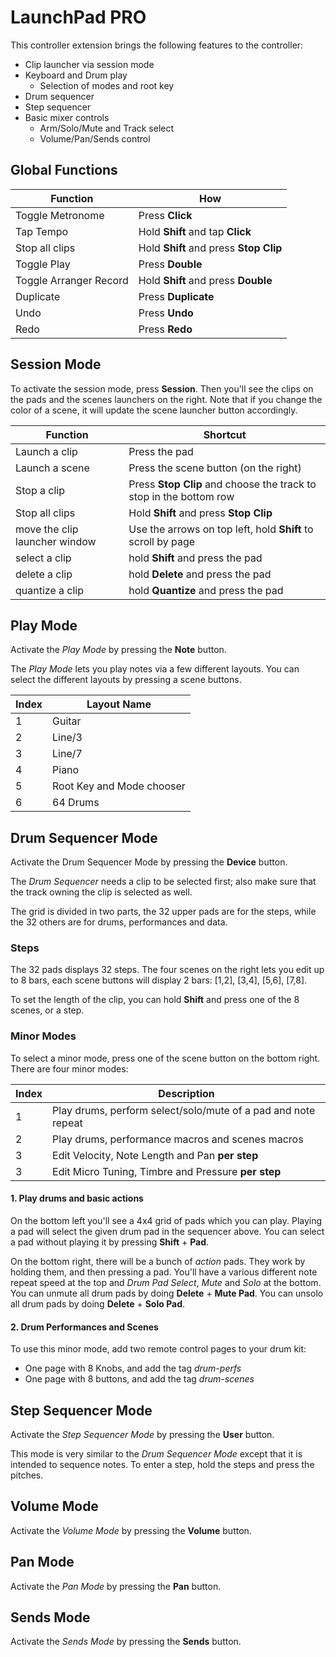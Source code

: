 # LaunchPad PRO

This controller extension brings the following features to the controller:
 - Clip launcher via session mode
 - Keyboard and Drum play
    - Selection of modes and root key
 - Drum sequencer
 - Step sequencer
 - Basic mixer controls
    - Arm/Solo/Mute and Track select
    - Volume/Pan/Sends control

## Global Functions

|Function|How|
|---|---|
|Toggle Metronome|Press **Click**|
|Tap Tempo|Hold **Shift** and tap **Click**|
|Stop all clips|Hold **Shift** and press **Stop Clip**|
|Toggle Play|Press **Double**|
|Toggle Arranger Record|Hold **Shift** and press **Double**|
|Duplicate|Press **Duplicate**|
|Undo|Press **Undo**|
|Redo|Press **Redo**|

## Session Mode

To activate the session mode, press **Session**.
Then you'll see the clips on the pads and the scenes launchers on the right.
Note that if you change the color of a scene, it will update the scene launcher button accordingly.

|Function|Shortcut|
|---|---|
|Launch a clip|Press the pad|
|Launch a scene|Press the scene button (on the right)|
|Stop a clip|Press **Stop Clip** and choose the track to stop in the bottom row|
|Stop all clips|Hold **Shift** and press **Stop Clip**|
|move the clip launcher window|Use the arrows on top left, hold **Shift** to scroll by page|
|select a clip|hold **Shift** and press the pad|
|delete a clip|hold **Delete** and press the pad|
|quantize a clip|hold **Quantize** and press the pad|

## Play Mode

Activate the *Play Mode* by pressing the **Note** button.

The *Play Mode* lets you play notes via a few different layouts.
You can select the different layouts by pressing a scene buttons.

|Index|Layout Name|
|---|---|
|1|Guitar|
|2|Line/3|
|3|Line/7|
|4|Piano|
|5|Root Key and Mode chooser|
|6|64 Drums|

## Drum Sequencer Mode

Activate the Drum Sequencer Mode by pressing the **Device** button.

The *Drum Sequencer* needs a clip to be selected first; also make sure that the track owning the clip is selected as well.

The grid is divided in two parts, the 32 upper pads are for the steps, while the 32 others are for drums, performances and data.

### Steps

The 32 pads displays 32 steps.
The four scenes on the right lets you edit up to 8 bars, each scene buttons will display 2 bars: [1,2], [3,4], [5,6], [7,8].

To set the length of the clip, you can hold **Shift** and press one of the 8 scenes, or a step.

### Minor Modes

To select a minor mode, press one of the scene button on the bottom right.
There are four minor modes:

|Index|Description|
|---|---|
|1|Play drums, perform select/solo/mute of a pad and note repeat|
|2|Play drums, performance macros and scenes macros|
|3|Edit Velocity, Note Length and Pan **per step**|
|3|Edit Micro Tuning, Timbre and Pressure **per step**|

#### 1. Play drums and basic actions

On the bottom left you'll see a 4x4 grid of pads which you can play.
Playing a pad will select the given drum pad in the sequencer above.
You can select a pad without playing it by pressing **Shift** + **Pad**.

On the bottom right, there will be a bunch of *action* pads. They work by holding them, and then pressing a pad.
You'll have a various different note repeat speed at the top and *Drum Pad Select*, *Mute* and *Solo* at the bottom.
You can unmute all drum pads by doing **Delete** + **Mute Pad**.
You can unsolo all drum pads by doing **Delete** + **Solo Pad**.

#### 2. Drum Performances and Scenes

To use this minor mode, add two remote control pages to your drum kit:
 - One page with 8 Knobs, and add the tag *drum-perfs*
 - One page with 8 buttons, and add the tag *drum-scenes*

## Step Sequencer Mode

Activate the *Step Sequencer Mode* by pressing the **User** button.

This mode is very similar to the *Drum Sequencer Mode* except that it is intended to sequence notes.
To enter a step, hold the steps and press the pitches. 

## Volume Mode

Activate the *Volume Mode* by pressing the **Volume** button.

## Pan Mode

Activate the *Pan Mode* by pressing the **Pan** button.

## Sends Mode

Activate the *Sends Mode* by pressing the **Sends** button.
